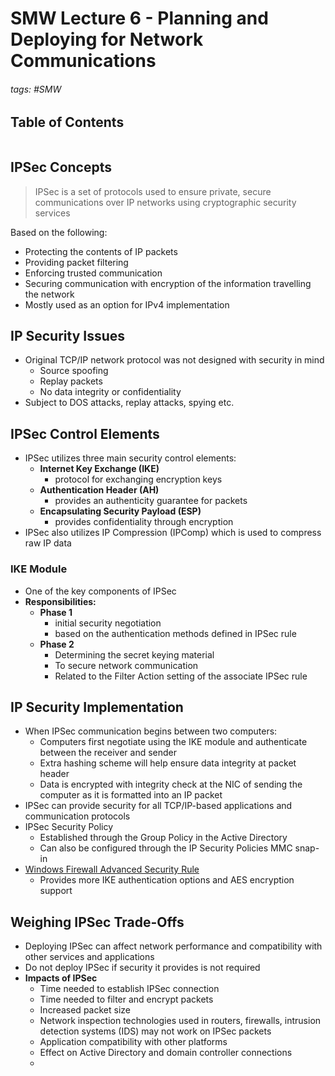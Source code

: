 # SMW Lecture 6 - Planning and Deploying for Network Communications

###### tags: #SMW 

## Table of Contents
```toc
```

## IPSec Concepts
> IPSec is a set of protocols used to ensure private, secure communications over IP networks using cryptographic security services

Based on the following:
- Protecting the contents of IP packets
- Providing packet filtering
- Enforcing trusted communication
- Securing communication with encryption of the information travelling the network
- Mostly used as an option for IPv4 implementation

## IP Security Issues
- Original TCP/IP network protocol was not designed with security in mind
	- Source spoofing
	- Replay packets
	- No data integrity or confidentiality
- Subject to DOS attacks, replay attacks, spying etc.

## IPSec Control Elements
- IPSec utilizes three main security control elements:
	- **Internet Key Exchange (IKE)**
		- protocol for exchanging encryption keys
	- **Authentication Header (AH)**
		- provides an authenticity guarantee for packets
	- **Encapsulating Security Payload (ESP)**
		- provides confidentiality through encryption
- IPSec also utilizes IP Compression (IPComp) which is used to compress raw IP data

### IKE Module
- One of the key components of IPSec
- **Responsibilities:**
	- **Phase 1**
		- initial security negotiation
		- based on the authentication methods defined in IPSec rule
	- **Phase 2**
		- Determining the secret keying material
		- To secure network communication
		- Related to the Filter Action setting of the associate IPSec rule

## IP Security Implementation
- When IPSec communication begins between two computers:
	- Computers first negotiate using the IKE module and authenticate between the receiver and sender
	- Extra hashing scheme will help ensure data integrity at packet header
	- Data is encrypted with integrity check at the NIC of sending the computer as it is formatted into an IP packet
- IPSec can provide security for all TCP/IP-based applications and communication protocols
- IPSec Security Policy
	- Established through the Group Policy in the Active Directory
	- Can also be configured through the IP Security Policies MMC snap-in
- <u>Windows Firewall Advanced Security Rule</u>
	- Provides more IKE authentication options and AES encryption support

## Weighing IPSec Trade-Offs
- Deploying IPSec can affect network performance and compatibility with other services and applications
- Do not deploy IPSec if security it provides is not required
- **Impacts of IPSec**
	- Time needed to establish IPSec connection
	- Time needed to filter and encrypt packets
	- Increased packet size
	- Network inspection technologies used in routers, firewalls, intrusion detection systems (IDS) may not work on IPSec packets
	- Application compatibility with other platforms
	- Effect on Active Directory and domain controller connections
	- 
